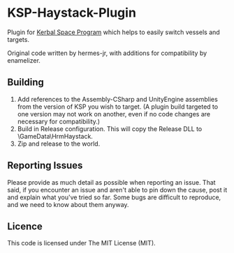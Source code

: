KSP-Haystack-Plugin
===================

Plugin for [Kerbal Space Program](http://www.kerbalspaceprogram.com/) which helps to easily switch vessels and targets.

Original code written by hermes-jr, with additions for compatibility by enamelizer.

Building
--------
1. Add references to the Assembly-CSharp and UnityEngine assemblies from the version of KSP you wish to target. (A plugin build targeted to one version may not work on another, even if no code changes are necessary for compatibility.)
2. Build in Release configuration. This will copy the Release DLL to \GameData\HrmHaystack\.
3. Zip and release to the world.

Reporting Issues
----------------
Please provide as much detail as possible when reporting an issue. That said, if you encounter an issue and aren't able to pin down the cause, post it and explain what you've tried so far. Some bugs are difficult to reproduce, and we need to know about them anyway.

Licence
-------
This code is licensed under The MIT License (MIT).